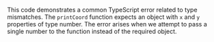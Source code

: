 This code demonstrates a common TypeScript error related to type mismatches.  The `printCoord` function expects an object with `x` and `y` properties of type number. The error arises when we attempt to pass a single number to the function instead of the required object.